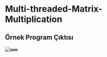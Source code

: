 # Multi-threaded-Matrix-Multiplication

<h2> Örnek Program Çıktısı
<h4>

![son](https://user-images.githubusercontent.com/62529090/108547831-0a982400-72fc-11eb-8e6e-194e2e3a49c6.jpg)
